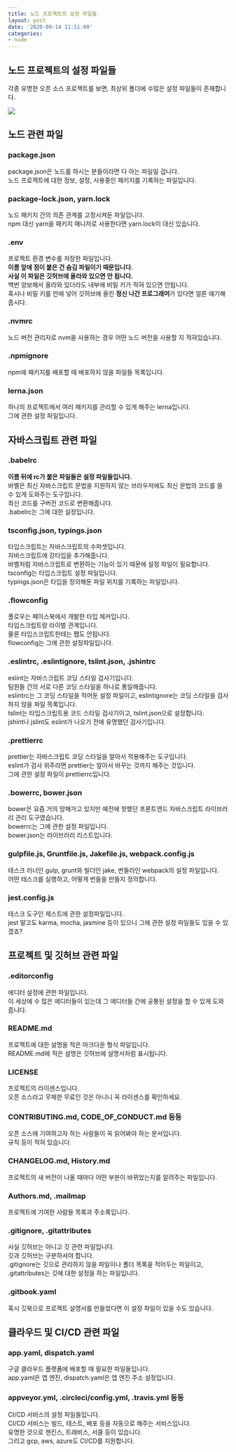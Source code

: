```yaml
---
title: 노드 프로젝트의 설정 파일들
layout: post
date: '2020-09-14 11:51:00'
categories:
- node
---
```


## 노드 프로젝트의 설정 파일들

각종 유명한 오픈 소스 프로젝트를 보면, 최상위 폴더에 수많은 설정 파일들이 존재합니다.

![](/static/img/node/image05.png)

## 노드 관련 파일

### package.json

package.json은 노드를 하시는 분들이라면 다 아는 파일일 겁니다.  
노드 프로젝트에 대한 정보, 설정, 사용중인 패키지를 기록하는 파일입니다.

### package-lock.json, yarn.lock

노드 패키지 간의 의존 관계를 고정시켜둔 파일입니다.  
npm 대신 yarn을 패키지 매니저로 사용한다면 yarn.lock이 대신 있습니다.

### .env

프로젝트 환경 변수를 저장한 파일입니다.  
**이름 앞에 점이 붙은 건 숨김 파일이기 때문입니다.**  
**사실 이 파일은 깃허브에 올라와 있으면 안 됩니다.**  
백번 양보해서 올라와 있더라도 내부에 비밀 키가 적혀 있으면 안됩니다.  
혹시나 비밀 키를 안에 넣어 깃허브에 올린 **정신 나간 프로그래머**가 있다면 얼른 얘기해 줍시다.

### .nvmrc

노드 버전 관리자로 nvm을 사용하는 경우 어떤 노드 버전을 사용할 지 적혀있습니다.

### .npmignore

npm에 패키지를 배포할 때 배포하지 않을 파일들 목록입니다.

### lerna.json

하나의 프로젝트에서 여러 패키지를 관리할 수 있게 해주는 lerna입니다.  
그에 관한 설정 파일입니다.

## 자바스크립트 관련 파일

### .babelrc

**이름 뒤에 rc가 붙은 파일들은 설정 파일들입니다.**  
바벨은 최신 자바스크립트 문법을 지원하지 않는 브라우저에도 최신 문법의 코드를 쓸 수 있게 도와주는 도구입니다.  
최신 코드를 구버전 코드로 변환해줍니다.  
.babelrc는 그에 대한 설정입니다.

### tsconfig.json, typings.json

타입스크립트는 자바스크립트의 수퍼셋입니다.  
자바스크립트에 강타입을 추가해줍니다.  
바벨처럼 자바스크립트로 변환하는 기능이 있기 때문에 설정 파일이 필요합니다.  
tsconfig는 타입스크립트 설정 파일입니다.  
typings.json은 타입을 정의해둔 파일 위치를 기록하는 파일입니다.

### .flowconfig

플로우는 페이스북에서 개발한 타입 체커입니다.  
타입스크립트랑 라이벌 관계입니다.  
물론 타입스크립트한테는 쨉도 안됩니다.  
flowconfig는 그에 관한 설정파일입니다.

### .eslintrc, .eslintignore, tslint.json, .jshintrc

eslint는 자바스크립트 코딩 스타일 검사기입니다.  
팀원들 간의 서로 다른 코딩 스타일을 하나로 통일해줍니다.  
eslintrc는 그 코딩 스타일을 적어둔 설정 파일이고, eslintignore는 코딩 스타일을 검사하지 않을 파일 목록입니다.  
tslint는 타입스크립트용 코드 스타일 검사기이고, tslint.json으로 설정합니다.  
jshint나 jslint도 eslint가 나오기 전에 유명했던 검사기입니다.

### .prettierrc

prettier는 자바스크립트 코딩 스타일을 알아서 적용해주는 도구입니다.  
eslint가 검사 위주라면 prettier는 알아서 바꾸는 것까지 해주는 것입니다.  
그에 관한 설정 파일이 prettierrc입니다.

### .bowerrc, bower.json

bower은 요즘 거의 망해가고 있지만 예전에 핫했던 프론트엔드 자바스크립트 라이브러리 관리 도구였습니다.  
bowerrc는 그에 관한 설정 파일입니다.  
bower.json는 라이브러리 리스트입니다.

### gulpfile.js, Gruntfile.js, Jakefile.js, webpack.config.js

테스크 러너인 gulp, grunt와 빌더인 jake, 번들러인 webpack의 설정 파일입니다.  
어떤 테스크를 실행하고, 어떻게 번들을 만들지 정의합니다.

### jest.config.js

테스크 도구인 제스트에 관한 설정파일입니다.  
jest 말고도 karma, mocha, jasmine 등이 있으니 그에 관한 설정 파일들도 있을 수 있겠죠?

## 프로젝트 및 깃허브 관련 파일

### .editorconfig

에디터 설정에 관한 파일입니다.  
이 세상에 수 많은 에디터들이 있는데 그 에디터들 간에 공통된 설정을 할 수 있게 도와줍니다.

### README.md

프로젝트에 대한 설명을 적은 마크다운 형식 파일입니다.  
README.md에 적은 설명은 깃허브에 설명서처럼 표시됩니다.

### LICENSE

프로젝트의 라이센스입니다.  
오픈 소스라고 무제한 무료인 것은 아니니 꼭 라이센스를 확인하세요.

### CONTRIBUTING.md, CODE_OF_CONDUCT.md 등등

오픈 소스에 기여하고자 하는 사람들이 꼭 읽어봐야 하는 문서입니다.  
규칙 등이 적혀 있습니다.

### CHANGELOG.md, History.md

프로젝트의 새 버전이 나올 때마다 어떤 부분이 바뀌었는지를 알려주는 파일입니다.

### Authors.md, .mailmap

프로젝트에 기여한 사람들 목록과 주소록입니다.

### .gitignore, .gitattributes

사실 깃허브는 아니고 깃 관련 파일입니다.  
깃과 깃허브는 구분하셔야 합니다.  
.gitignore는 깃으로 관리하지 않을 파일이나 폴더 목록을 적어두는 파일이고,  
.gitattributes는 깃에 대한 설정을 하는 파일입니다.

### .gitbook.yaml

혹시 깃북으로 프로젝트 설명서를 만들었다면 이 설정 파일이 있을 수도 있습니다.

## 클라우드 및 CI/CD 관련 파일

### app.yaml, dispatch.yaml

구글 클라우드 플랫폼에 배포할 때 필요한 파일들입니다.  
app.yaml은 앱 엔진, dispatch.yaml은 앱 엔진 주소 설정입니다.

### appveyor.yml, .circleci/config.yml, .travis.yml 등등

CI/CD 서비스의 설정 파일들입니다.  
CI/CD 서비스는 빌드, 테스트, 배포 등을 자동으로 해주는 서비스입니다.  
유명한 것으로 젠킨스, 트래비스, 서클 등이 있습니다.  
그리고 gcp, aws, azure도 CI/CD를 지원합니다.

